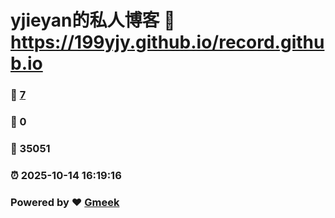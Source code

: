 # yjieyan的私人博客 :link: https://199yjy.github.io/record.github.io 
### :page_facing_up: [7](https://199yjy.github.io/record.github.io/tag.html) 
### :speech_balloon: 0 
### :hibiscus: 35051 
### :alarm_clock: 2025-10-14 16:19:16 
### Powered by :heart: [Gmeek](https://github.com/Meekdai/Gmeek)
